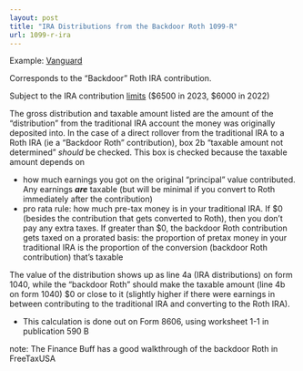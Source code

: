 ```yaml
---
layout: post
title: "IRA Distributions from the Backdoor Roth 1099-R"
url: 1099-r-ira
---
```


Example: [Vanguard](https://vanguard.com)

Corresponds to the “Backdoor” Roth IRA contribution. 

Subject to the IRA contribution [limits](https://www.irs.gov/retirement-plans/plan-participant-employee/retirement-topics-ira-contribution-limits) ($6500 in 2023, $6000 in 2022)

The gross distribution and taxable amount listed are the amount of the “distribution” from the traditional IRA account the money was originally deposited into. In the case of a direct rollover from the traditional IRA to a Roth IRA (ie a “Backdoor Roth” contribution), box 2b “taxable amount not determined” *should* be checked. This box is checked because the taxable amount depends on

- how much earnings you got on the original “principal” value contributed. Any earnings ***are*** taxable (but will be minimal if you convert to Roth immediately after the contribution)
- pro rata rule: how much pre-tax money is in your traditional IRA. If $0 (besides the contribution that gets converted to Roth), then you don’t pay any extra taxes. If greater than $0, the backdoor Roth contribution gets taxed on a prorated basis: the proportion of pretax money in your traditional IRA is the proportion of the conversion (backdoor Roth contribution) that’s taxable

The value of the distribution shows up as line 4a (IRA distributions) on form 1040, while the “backdoor Roth” should make the taxable amount (line 4b on form 1040) $0 or close to it (slightly higher if there were earnings in between contributing to the traditional IRA and converting to the Roth IRA). 

- This calculation is done out on Form 8606, using worksheet 1-1 in publication 590 B

note: The Finance Buff has a good walkthrough of the backdoor Roth in FreeTaxUSA